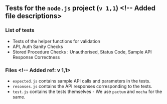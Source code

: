 ## Tests for the `node.js` project (`v 1,1`) <!-- Added file descriptions>


### List of tests 

- Tests of the helper functions for validation
- API, Auth Sanity Checks
- Stored Procedure Checks : Unauthorised, Status Code, Sample API Response Correctness

### Files <!-- Added ref: v 1,1>

- `expected.js` contains sample API calls and parameters in the tests.
- `resonses.js` contains the API responses corresponding to the tests.
- `test.js` contains the tests themselves - We use `pactum` and `mocha` for the same. 